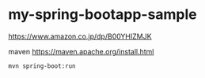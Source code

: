 # my-spring-bootapp-sample

https://www.amazon.co.jp/dp/B00YHIZMJK

maven
https://maven.apache.org/install.html

```sh
mvn spring-boot:run
```

